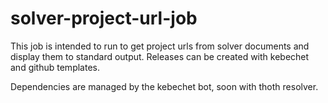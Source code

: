 # solver-project-url-job

This job is intended to run to get project urls from solver documents and display them to standard output. Releases can be created with kebechet and github templates.

Dependencies are managed by the kebechet bot, soon with thoth resolver.
